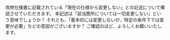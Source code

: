 改修仕様書に記載されている「現在の仕様から変更しない」との記述について確認させていただきます。
本記述は「該当箇所については一切変更しない」という意味でしょうか？
それとも、「基本的には変更しないが、特定の条件下では変更が必要」などの意図がございますか？
ご確認のほど、よろしくお願いいたします。
